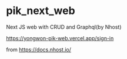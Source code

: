 # pik_next_web
Next JS web with CRUD and Graphql(by Nhost)

https://yongwon-pik-web.vercel.app/sign-in

from https://docs.nhost.io/

